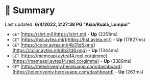 # 📖 Summary
Last updated: **6/4/2022, 2:27:38 PG "Asia/Kuala_Lumpur"**

- `GET` [https://shrt.ml](https://shrt.ml) - **Up** (3351ms)
- `GET` [https://hst.aytea.ml/](https://hst.aytea.ml/) - **Up** (17827ms)
- `GET` [https://color.aytea.ml/4b31d6.png](https://color.aytea.ml/4b31d6.png) - **Up** (1344ms)
- `GET` [https://memeapi.aytea14.repl.co/gimme](https://memeapi.aytea14.repl.co/gimme) - **Up** (3389ms)
- `GET` [https://teledrivemy.herokuapp.com/dashboard](https://teledrivemy.herokuapp.com/dashboard) - **Up** (263ms)
